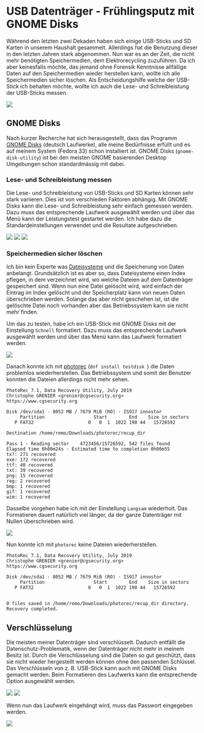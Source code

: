 # USB Datenträger - Frühlingsputz mit GNOME Disks
Während den letzten zwei Dekaden haben sich einige USB-Sticks und SD Karten in unserem Haushalt gesammelt. Allerdings hat die Benutzung dieser in den letzten Jahren stark abgenommen. Nun war es an der Zeit, die nicht mehr benötigten Speichermedien, dem Elektrorecycling zuzuführen.
Da ich aber keinesfalls möchte, das jemand ohne Forensik Kenntnisse allfällige Daten auf den Speichermedien wieder herstellen kann, wollte ich alle Speichermedien sicher löschen. Als Entscheidungshilfe welche der USB-Stick ich behalten möchte, wollte ich auch die Lese- und Schreibleistung der USB-Sticks messen.

![](GNOME_DiskUtility.png)

## GNOME Disks 
Nach kurzer Recherche hat sich herausgestellt, dass das Programm [GNOME Disks](https://de.wikipedia.org/wiki/Gnome_Disks) (deutsch Laufwerke), alle meine Bedürfnisse erfüllt und es auf meinem System (Fedora 33) schon installiert ist. GNOME Disks (`gnome-disk-utility`) ist bei den meisten GNOME basierenden Desktop Umgebungen schon standardmässig mit dabei.

### Lese- und Schreibleistung messen
Die Lese- und Schreibleistung von USB-Sticks und SD Karten können sehr stark variieren. Dies ist von verschieden Faktoren abhängig. Mit GNOME Disks kann die Lese- und Schreibleistung sehr einfach gemessen werden. Dazu muss das entsprechende Laufwerk ausgewählt werden und über das Menü kann der Leistungstest gestartet werden.
Ich habe dazu die Standardeinstellungen verwendet und die Resultate aufgeschrieben.

![](performance.png)
![](performance_settings.png)
![](performance_test.png)

### Speichermedien sicher löschen
Ich bin kein Experte was [Dateisysteme](https://de.wikipedia.org/wiki/Dateisystem) und die Speicherung von Daten anbelangt. Grundsätzlich ist es aber so, dass Dateisysteme einen Index pflegen, in dem verzeichnet wird, wo welche Dateien auf dem Datenträger gespeichert sind. Wenn nun eine Datei gelöscht wird, wird einfach der Eintrag im Index gelöscht und der Speicherplatz kann von neuen Daten überschrieben werden. Solange das aber nicht geschehen ist, ist die gelöschte Datei noch vorhanden aber das Betriebssystem kann sie nicht mehr finden.

Um das zu testen, habe ich ein USB-Stick mit GNOME Disks mit der Einstellung `Schnell` formatiert. Dazu muss das entsprechende Laufwerk ausgewählt werden und über das Menü kann das Laufwerk formatiert werden.

![](format_fast.png)

Danach konnte ich mit [photorec](https://de.wikipedia.org/wiki/PhotoRec) (`dnf install testdisk `) die Daten problemlos wiederherstellen. Das Betriebssystem und somit der Benutzer konnten die Dateien allerdings nicht mehr sehen.

```
PhotoRec 7.1, Data Recovery Utility, July 2019
Christophe GRENIER <grenier@cgsecurity.org>
https://www.cgsecurity.org

Disk /dev/sda1 - 8052 MB / 7679 MiB (RO) - IS917 innostor
     Partition                  Start        End    Size in sectors
   P FAT32                    0   0  1  1022 198 44   15726592

Destination /home/remo/Downloads/photorec/recup_dir

Pass 1 - Reading sector    4723456/15726592, 542 files found
Elapsed time 0h00m24s - Estimated time to completion 0h00m55
tx?: 271 recovered
exe: 172 recovered
ttf: 40 recovered
txt: 39 recovered
png: 15 recovered
reg: 2 recovered
bmp: 1 recovered
gif: 1 recovered
wim: 1 recovered
```

Dasselbe vorgehen habe ich mit der Einstellung `Langsam` wiederholt. Das Formatieren dauert natürlich viel länger, da der ganze Datenträger mit Nullen überschrieben wird.

![](format_slow.png)

Nun konnte ich mit `photorec` keine Dateien wiederherstellen.

```
PhotoRec 7.1, Data Recovery Utility, July 2019
Christophe GRENIER <grenier@cgsecurity.org>
https://www.cgsecurity.org

Disk /dev/sda1 - 8052 MB / 7679 MiB (RO) - IS917 innostor
     Partition                  Start        End    Size in sectors
   P FAT32                    0   0  1  1022 198 44   15726592


0 files saved in /home/remo/Downloads/photorec/recup_dir directory.
Recovery completed.
```

## Verschlüsselung
Die meisten meiner Datenträger sind verschlüsselt. Dadurch entfällt die Datenschutz-Problematik, wenn der Datenträger nicht mehr in meinem Besitz ist. Durch die Verschlüsselung sind die Daten so gut geschützt, dass sie nicht wieder hergestellt werden können ohne den passenden Schlüssel. Das Verschlüsseln von z. B. USB-Stick kann auch mit GNOME Disks gemacht werden. Beim Formatieren des Laufwerks kann die entsprechende Option ausgewählt werden.

![](disk_encrypt.png)
![](disk_encrypt_pwd.png)

Wenn nun das Laufwerk eingehängt wird, muss das Passwort eingegeben werden.

![](disk_decrypt.png)